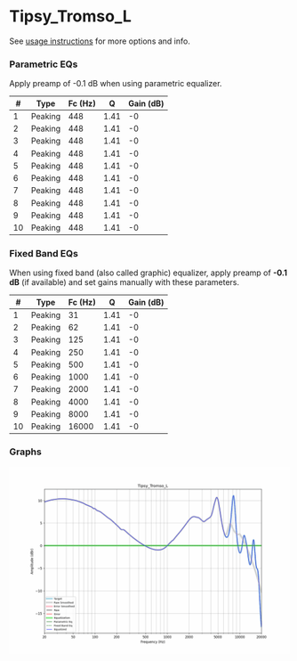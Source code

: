 # Tipsy_Tromso_L
See [usage instructions](https://github.com/jaakkopasanen/AutoEq#usage) for more options and info.

### Parametric EQs
Apply preamp of -0.1 dB when using parametric equalizer.

|   # | Type    |   Fc (Hz) |    Q |   Gain (dB) |
|-----|---------|-----------|------|-------------|
|   1 | Peaking |       448 | 1.41 |          -0 |
|   2 | Peaking |       448 | 1.41 |          -0 |
|   3 | Peaking |       448 | 1.41 |          -0 |
|   4 | Peaking |       448 | 1.41 |          -0 |
|   5 | Peaking |       448 | 1.41 |          -0 |
|   6 | Peaking |       448 | 1.41 |          -0 |
|   7 | Peaking |       448 | 1.41 |          -0 |
|   8 | Peaking |       448 | 1.41 |          -0 |
|   9 | Peaking |       448 | 1.41 |          -0 |
|  10 | Peaking |       448 | 1.41 |          -0 |

### Fixed Band EQs
When using fixed band (also called graphic) equalizer, apply preamp of **-0.1 dB** (if available) and set gains manually with these parameters.

|   # | Type    |   Fc (Hz) |    Q |   Gain (dB) |
|-----|---------|-----------|------|-------------|
|   1 | Peaking |        31 | 1.41 |          -0 |
|   2 | Peaking |        62 | 1.41 |          -0 |
|   3 | Peaking |       125 | 1.41 |          -0 |
|   4 | Peaking |       250 | 1.41 |          -0 |
|   5 | Peaking |       500 | 1.41 |          -0 |
|   6 | Peaking |      1000 | 1.41 |          -0 |
|   7 | Peaking |      2000 | 1.41 |          -0 |
|   8 | Peaking |      4000 | 1.41 |          -0 |
|   9 | Peaking |      8000 | 1.41 |          -0 |
|  10 | Peaking |     16000 | 1.41 |          -0 |

### Graphs
![](./Tipsy_Tromso_L.png)
